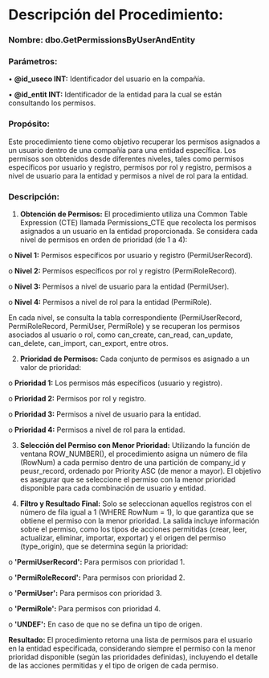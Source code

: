 # Descripción del Procedimiento:

### Nombre: dbo.GetPermissionsByUserAndEntity

### Parámetros:

•	**@id_useco INT:** Identificador del usuario en la compañía.

•	**@id_entit INT:** Identificador de la entidad para la cual se están consultando los permisos.

### Propósito: 
Este procedimiento tiene como objetivo recuperar los permisos asignados a un usuario dentro de una compañía para una entidad específica. Los permisos son obtenidos desde diferentes niveles, tales como permisos específicos por usuario y registro, permisos por rol y registro, permisos a nivel de usuario para la entidad y permisos a nivel de rol para la entidad.

### Descripción:

1.	**Obtención de Permisos:** El procedimiento utiliza una Common Table Expression (CTE) llamada Permissions_CTE que recolecta los permisos asignados a un usuario en la entidad proporcionada. Se considera cada nivel de permisos en orden de prioridad (de 1 a 4):

o	**Nivel 1:** Permisos específicos por usuario y registro (PermiUserRecord).

o	**Nivel 2:** Permisos específicos por rol y registro (PermiRoleRecord).

o	**Nivel 3:** Permisos a nivel de usuario para la entidad (PermiUser).

o	**Nivel 4:** Permisos a nivel de rol para la entidad (PermiRole).

En cada nivel, se consulta la tabla correspondiente (PermiUserRecord, PermiRoleRecord, PermiUser, PermiRole) y se recuperan los permisos asociados al usuario o rol, como can_create, can_read, can_update, can_delete, can_import, can_export, entre otros.

2.	**Prioridad de Permisos:** Cada conjunto de permisos es asignado a un valor de prioridad:

o	**Prioridad 1:** Los permisos más específicos (usuario y registro).

o	**Prioridad 2:** Permisos por rol y registro.

o	**Prioridad 3:** Permisos a nivel de usuario para la entidad.

o	**Prioridad 4:** Permisos a nivel de rol para la entidad.

3.	**Selección del Permiso con Menor Prioridad:** Utilizando la función de ventana ROW_NUMBER(), el procedimiento asigna un número de fila (RowNum) a cada permiso dentro de una partición de company_id y peusr_record, ordenado por Priority ASC (de menor a mayor). El objetivo es asegurar que se seleccione el permiso con la menor prioridad disponible para cada combinación de usuario y entidad.

4.	**Filtro y Resultado Final:** Solo se seleccionan aquellos registros con el número de fila igual a 1 (WHERE RowNum = 1), lo que garantiza que se obtiene el permiso con la menor prioridad. La salida incluye información sobre el permiso, como los tipos de acciones permitidas (crear, leer, actualizar, eliminar, importar, exportar) y el origen del permiso (type_origin), que se determina según la prioridad:

o	**'PermiUserRecord':** Para permisos con prioridad 1.

o	**'PermiRoleRecord':** Para permisos con prioridad 2.

o	**'PermiUser':** Para permisos con prioridad 3.

o	**'PermiRole':** Para permisos con prioridad 4.

o	**'UNDEF':** En caso de que no se defina un tipo de origen.

**Resultado:** El procedimiento retorna una lista de permisos para el usuario en la entidad especificada, considerando siempre el permiso con la menor prioridad disponible (según las prioridades definidas), incluyendo el detalle de las acciones permitidas y el tipo de origen de cada permiso.

